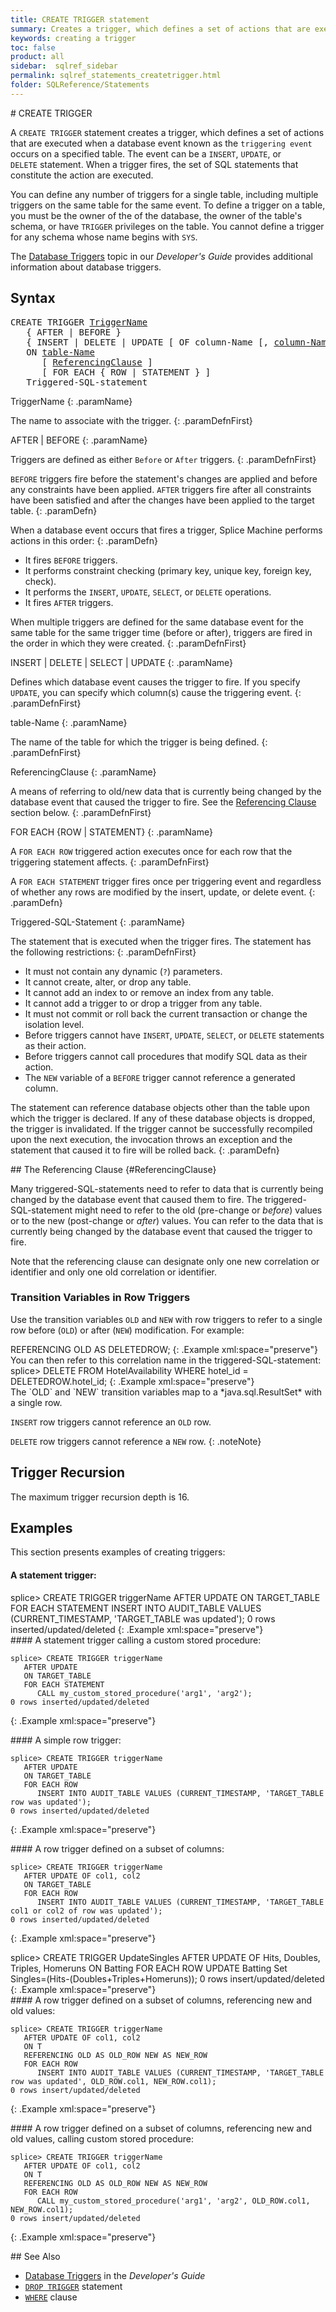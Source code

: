 ```yaml
---
title: CREATE TRIGGER statement
summary: Creates a trigger, which defines a set of actions that are executed when a database event occurs on a specified table
keywords: creating a trigger
toc: false
product: all
sidebar:  sqlref_sidebar
permalink: sqlref_statements_createtrigger.html
folder: SQLReference/Statements
---
```

<section>
<div class="TopicContent" data-swiftype-index="true" markdown="1">
# CREATE TRIGGER

A `CREATE TRIGGER` statement creates a trigger, which defines a set of
actions that are executed when a database event known as the `triggering
event` occurs on a specified table. The event can be a `INSERT`,
`UPDATE`, or `DELETE` statement. When a trigger fires, the set of
SQL statements that constitute the action are executed.

You can define any number of triggers for a single table, including
multiple triggers on the same table for the same event. To define a
trigger on a table, you must be the owner of the of the database, the
owner of the table's schema, or have `TRIGGER` privileges on the table.
You cannot define a trigger for any schema whose name begins with `SYS`.

The [Database Triggers](developers_fundamentals_triggers.html) topic in
our *Developer's Guide* provides additional information about database
triggers.

## Syntax

<div class="fcnWrapperWide"><pre class="FcnSyntax">
CREATE TRIGGER <a href="sqlref_identifiers_types.html#TriggerName">TriggerName</a>
   { AFTER | BEFORE }
   { INSERT | DELETE | UPDATE [ OF column-Name [, <a href="sqlref_identifiers_types.html#ColumnName">column-Name</a>]* ] }
   ON <a href="sqlref_identifiers_types.html#TableName">table-Name</a>
      [ <a href="sqlref_statements_createtrigger.html#ReferencingClause">ReferencingClause</a> ]
      [ FOR EACH { ROW | STATEMENT } ]
   Triggered-SQL-statement</pre>

</div>
<div class="paramList" markdown="1">
TriggerName
{: .paramName}

The name to associate with the trigger.
{: .paramDefnFirst}

AFTER \| BEFORE
{: .paramName}

Triggers are defined as either `Before` or `After` triggers.
{: .paramDefnFirst}

`BEFORE` triggers fire before the statement's changes are applied and
before any constraints have been applied. `AFTER` triggers fire after
all constraints have been satisfied and after the changes have been
applied to the target table.
{: .paramDefn}

When a database event occurs that fires a trigger, Splice Machine
performs actions in this order:
{: .paramDefn}

* It fires `BEFORE` triggers.
* It performs constraint checking (primary key, unique key, foreign key,
  check).
* It performs the `INSERT`, `UPDATE`, `SELECT`, or `DELETE` operations.
* It fires `AFTER` triggers.

When multiple triggers are defined for the same database event for the
same table for the same trigger time (before or after), triggers are
fired in the order in which they were created.
{: .paramDefnFirst}

INSERT \| DELETE \| SELECT \| UPDATE
{: .paramName}

Defines which database event causes the trigger to fire. If you specify
`UPDATE`, you can specify which column(s) cause the triggering event.
{: .paramDefnFirst}

table-Name
{: .paramName}

The name of the table for which the trigger is being defined.
{: .paramDefnFirst}

ReferencingClause
{: .paramName}

A means of referring to old/new data that is currently being changed by
the database event that caused the trigger to fire. See the [Referencing
Clause](#ReferencingClause) section below.
{: .paramDefnFirst}

FOR EACH {ROW \| STATEMENT}
{: .paramName}

A `FOR EACH ROW` triggered action executes once for each row that the
triggering statement affects.
{: .paramDefnFirst}

A `FOR EACH STATEMENT` trigger fires once per triggering event and
regardless of whether any rows are modified by the insert, update, or
delete event.
{: .paramDefn}

Triggered-SQL-Statement
{: .paramName}

The statement that is executed when the trigger fires. The statement has
the following restrictions:
{: .paramDefnFirst}

* It must not contain any dynamic (`?`) parameters.
* It cannot create, alter, or drop any table.
* It cannot add an index to or remove an index from any table.
* It cannot add a trigger to or drop a trigger from any table.
* It must not commit or roll back the current transaction or change the
  isolation level.
* Before triggers cannot have `INSERT`, `UPDATE`, `SELECT`, or `DELETE`
  statements as their action.
* Before triggers cannot call procedures that modify SQL data as their
  action.
* The `NEW` variable of a `BEFORE` trigger cannot reference a generated
  column.

The statement can reference database objects other than the table upon
which the trigger is declared. If any of these database objects is
dropped, the trigger is invalidated. If the trigger cannot be
successfully recompiled upon the next execution, the invocation throws
an exception and the statement that caused it to fire will be rolled
back.
{: .paramDefn}

</div>
## The Referencing Clause   {#ReferencingClause}

Many triggered-SQL-statements need to refer to data that is currently
being changed by the database event that caused them to fire. The
triggered-SQL-statement might need to refer to the old (pre-change or
*before*) values or to the new (post-change or *after*) values. You can
refer to the data that is currently being changed by the database event
that caused the trigger to fire.

Note that the referencing clause can designate only one new correlation
or identifier and only one old correlation or identifier.

### Transition Variables in Row Triggers

Use the transition variables `OLD` and `NEW` with row triggers to refer
to a single row before (`OLD`) or after (`NEW`) modification. For
example:

<div class="preWrapper" markdown="1">
    REFERENCING OLD AS DELETEDROW;
{: .Example xml:space="preserve"}

</div>
You can then refer to this correlation name in the
triggered-SQL-statement:

<div class="preWrapperWide" markdown="1">
    splice> DELETE FROM HotelAvailability WHERE hotel_id = DELETEDROW.hotel_id;
{: .Example xml:space="preserve"}

</div>
The `OLD` and `NEW` transition variables map to a *java.sql.ResultSet*
with a single row.

`INSERT` row triggers cannot reference an `OLD` row.

`DELETE` row triggers cannot reference a `NEW` row.
{: .noteNote}

## Trigger Recursion

The maximum trigger recursion depth is 16.

## Examples

This section presents examples of creating triggers:

#### A statement trigger:

<div class="preWrapperWide" markdown="1">
    splice> CREATE TRIGGER triggerName
       AFTER UPDATE
       ON TARGET_TABLE
       FOR EACH STATEMENT
           INSERT INTO AUDIT_TABLE VALUES (CURRENT_TIMESTAMP, 'TARGET_TABLE was updated');
    0 rows inserted/updated/deleted
{: .Example xml:space="preserve"}

</div>
#### A statement trigger calling a custom stored procedure:

<div class="preWrapperWide" markdown="1">

    splice> CREATE TRIGGER triggerName
       AFTER UPDATE
       ON TARGET_TABLE
       FOR EACH STATEMENT
          CALL my_custom_stored_procedure('arg1', 'arg2');
    0 rows inserted/updated/deleted
{: .Example xml:space="preserve"}

</div>
#### A simple row trigger:

<div class="preWrapperWide" markdown="1">

    splice> CREATE TRIGGER triggerName
       AFTER UPDATE
       ON TARGET_TABLE
       FOR EACH ROW
          INSERT INTO AUDIT_TABLE VALUES (CURRENT_TIMESTAMP, 'TARGET_TABLE row was updated');
    0 rows inserted/updated/deleted
{: .Example xml:space="preserve"}

</div>
#### A row trigger defined on a subset of columns:

<div class="preWrapperWide" markdown="1">

    splice> CREATE TRIGGER triggerName
       AFTER UPDATE OF col1, col2
       ON TARGET_TABLE
       FOR EACH ROW
          INSERT INTO AUDIT_TABLE VALUES (CURRENT_TIMESTAMP, 'TARGET_TABLE col1 or col2 of row was updated');
    0 rows inserted/updated/deleted
{: .Example xml:space="preserve"}

</div>
<div class="preWrapperWide" markdown="1">
    splice> CREATE TRIGGER UpdateSingles
       AFTER UPDATE OF Hits, Doubles, Triples, Homeruns
       ON Batting
       FOR EACH ROW
       UPDATE Batting Set Singles=(Hits-(Doubles+Triples+Homeruns));
    0 rows insert/updated/deleted
{: .Example xml:space="preserve"}

</div>
#### A row trigger defined on a subset of columns, referencing new and old values:

<div class="preWrapperWide" markdown="1">

    splice> CREATE TRIGGER triggerName
       AFTER UPDATE OF col1, col2
       ON T
       REFERENCING OLD AS OLD_ROW NEW AS NEW_ROW
       FOR EACH ROW
          INSERT INTO AUDIT_TABLE VALUES (CURRENT_TIMESTAMP, 'TARGET_TABLE row was updated', OLD_ROW.col1, NEW_ROW.col1);
    0 rows insert/updated/deleted
{: .Example xml:space="preserve"}

</div>
#### A row trigger defined on a subset of columns, referencing new and old values, calling custom stored procedure:

<div class="preWrapperWide" markdown="1">

    splice> CREATE TRIGGER triggerName
       AFTER UPDATE OF col1, col2
       ON T
       REFERENCING OLD AS OLD_ROW NEW AS NEW_ROW
       FOR EACH ROW
          CALL my_custom_stored_procedure('arg1', 'arg2', OLD_ROW.col1, NEW_ROW.col1);
    0 rows insert/updated/deleted
{: .Example xml:space="preserve"}

</div>
## See Also

* [Database Triggers](developers_fundamentals_triggers.html) in the
  *Developer's Guide*
* [`DROP TRIGGER`](sqlref_statements_droptrigger.html) statement
* [`WHERE`](sqlref_clauses_where.html) clause

</div>
</section>
